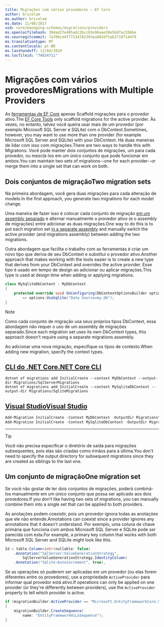 ```yaml
---
title: Migrações com vários provedores – EF Core
author: bricelam
ms.author: bricelam
ms.date: 11/08/2017
uid: core/managing-schemas/migrations/providers
ms.openlocfilehash: 384ad27e405adc2bccb5e96aae30e5bd7ac556be
ms.sourcegitcommit: 7a709ce4f77134782393aa802df5ab2718714479
ms.translationtype: MT
ms.contentlocale: pt-BR
ms.lasthandoff: 12/04/2019
ms.locfileid: "74824711"
---
```

# <a name="migrations-with-multiple-providers"></a><span data-ttu-id="ab312-102">Migrações com vários provedores</span><span class="sxs-lookup"><span data-stu-id="ab312-102">Migrations with Multiple Providers</span></span>

<span data-ttu-id="ab312-103">As [ferramentas de EF Core][1] apenas Scaffold migrações para o provedor ativo.</span><span class="sxs-lookup"><span data-stu-id="ab312-103">The [EF Core Tools][1] only scaffold migrations for the active provider.</span></span> <span data-ttu-id="ab312-104">Às vezes, no entanto, talvez você queira usar mais de um provedor (por exemplo Microsoft SQL Server e SQLite) com o DbContext.</span><span class="sxs-lookup"><span data-stu-id="ab312-104">Sometimes, however, you may want to use more than one provider (for example Microsoft SQL Server and SQLite) with your DbContext.</span></span> <span data-ttu-id="ab312-105">Há duas maneiras de lidar com isso com migrações.</span><span class="sxs-lookup"><span data-stu-id="ab312-105">There are two ways to handle this with Migrations.</span></span> <span data-ttu-id="ab312-106">Você pode manter dois conjuntos de migrações, um para cada provedor, ou mesclá-los em um único conjunto que pode funcionar em ambos.</span><span class="sxs-lookup"><span data-stu-id="ab312-106">You can maintain two sets of migrations--one for each provider--or merge them into a single set that can work on both.</span></span>

## <a name="two-migration-sets"></a><span data-ttu-id="ab312-107">Dois conjuntos de migração</span><span class="sxs-lookup"><span data-stu-id="ab312-107">Two migration sets</span></span>

<span data-ttu-id="ab312-108">Na primeira abordagem, você gera duas migrações para cada alteração de modelo.</span><span class="sxs-lookup"><span data-stu-id="ab312-108">In the first approach, you generate two migrations for each model change.</span></span>

<span data-ttu-id="ab312-109">Uma maneira de fazer isso é colocar cada conjunto de migração [em um assembly separado][2] e alternar manualmente o provedor ativo (e o assembly de migrações) entre adicionar as duas migrações.</span><span class="sxs-lookup"><span data-stu-id="ab312-109">One way to do this is to put each migration set [in a separate assembly][2] and manually switch the active provider (and migrations assembly) between adding the two migrations.</span></span>

<span data-ttu-id="ab312-110">Outra abordagem que facilita o trabalho com as ferramentas é criar um novo tipo que deriva de seu DbContext e substitui o provedor ativo.</span><span class="sxs-lookup"><span data-stu-id="ab312-110">Another approach that makes working with the tools easier is to create a new type that derives from your DbContext and overrides the active provider.</span></span> <span data-ttu-id="ab312-111">Esse tipo é usado em tempo de design ao adicionar ou aplicar migrações.</span><span class="sxs-lookup"><span data-stu-id="ab312-111">This type is used at design time when adding or applying migrations.</span></span>

``` csharp
class MySqliteDbContext : MyDbContext
{
    protected override void OnConfiguring(DbContextOptionsBuilder options)
        => options.UseSqlite("Data Source=my.db");
}
```

> [!NOTE]
> <span data-ttu-id="ab312-112">Como cada conjunto de migração usa seus próprios tipos DbContext, essa abordagem não requer o uso de um assembly de migrações separado.</span><span class="sxs-lookup"><span data-stu-id="ab312-112">Since each migration set uses its own DbContext types, this approach doesn't require using a separate migrations assembly.</span></span>

<span data-ttu-id="ab312-113">Ao adicionar uma nova migração, especifique os tipos de contexto.</span><span class="sxs-lookup"><span data-stu-id="ab312-113">When adding new migration, specify the context types.</span></span>

## <a name="net-core-clitabdotnet-core-cli"></a>[<span data-ttu-id="ab312-114">CLI do .NET Core</span><span class="sxs-lookup"><span data-stu-id="ab312-114">.NET Core CLI</span></span>](#tab/dotnet-core-cli)

```dotnetcli
dotnet ef migrations add InitialCreate --context MyDbContext --output-dir Migrations/SqlServerMigrations
dotnet ef migrations add InitialCreate --context MySqliteDbContext --output-dir Migrations/SqliteMigrations
```

## <a name="visual-studiotabvs"></a>[<span data-ttu-id="ab312-115">Visual Studio</span><span class="sxs-lookup"><span data-stu-id="ab312-115">Visual Studio</span></span>](#tab/vs)

``` powershell
Add-Migration InitialCreate -Context MyDbContext -OutputDir Migrations\SqlServerMigrations
Add-Migration InitialCreate -Context MySqliteDbContext -OutputDir Migrations\SqliteMigrations
```

***

> [!TIP]
> <span data-ttu-id="ab312-116">Você não precisa especificar o diretório de saída para migrações subsequentes, pois elas são criadas como irmãos para a última.</span><span class="sxs-lookup"><span data-stu-id="ab312-116">You don't need to specify the output directory for subsequent migrations since they are created as siblings to the last one.</span></span>

## <a name="one-migration-set"></a><span data-ttu-id="ab312-117">Um conjunto de migração</span><span class="sxs-lookup"><span data-stu-id="ab312-117">One migration set</span></span>

<span data-ttu-id="ab312-118">Se você não gostar de ter dois conjuntos de migrações, poderá combiná-los manualmente em um único conjunto que possa ser aplicado aos dois provedores.</span><span class="sxs-lookup"><span data-stu-id="ab312-118">If you don't like having two sets of migrations, you can manually combine them into a single set that can be applied to both providers.</span></span>

<span data-ttu-id="ab312-119">As anotações podem coexistir, pois um provedor ignora todas as anotações que ele não entende.</span><span class="sxs-lookup"><span data-stu-id="ab312-119">Annotations can coexist since a provider ignores any annotations that it doesn't understand.</span></span> <span data-ttu-id="ab312-120">Por exemplo, uma coluna de chave primária que funciona com ambos Microsoft SQL Server e SQLite pode ser parecida com esta.</span><span class="sxs-lookup"><span data-stu-id="ab312-120">For example, a primary key column that works with both Microsoft SQL Server and SQLite might look like this.</span></span>

``` csharp
Id = table.Column<int>(nullable: false)
    .Annotation("SqlServer:ValueGenerationStrategy",
        SqlServerValueGenerationStrategy.IdentityColumn)
    .Annotation("Sqlite:Autoincrement", true),
```

<span data-ttu-id="ab312-121">Se as operações só puderem ser aplicadas em um provedor (ou elas forem diferentes entre os provedores), use a propriedade `ActiveProvider` para informar qual provedor está ativo.</span><span class="sxs-lookup"><span data-stu-id="ab312-121">If operations can only be applied on one provider (or they're differently between providers), use the `ActiveProvider` property to tell which provider is active.</span></span>

``` csharp
if (migrationBuilder.ActiveProvider == "Microsoft.EntityFrameworkCore.SqlServer")
{
    migrationBuilder.CreateSequence(
        name: "EntityFrameworkHiLoSequence");
}
```

  [1]: ../../miscellaneous/cli/index.md
  [2]: projects.md

